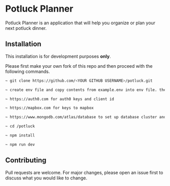# Potluck Planner

Potluck Planner is an application that will help you organize or plan your next potluck dinner.

## Installation
This installation is for development purposes **only**.

Please first make your own fork of this repo and then proceed with the following commands.

```bash
~ git clone https://github.com/<YOUR GITHUB USERNAME>/potluck.git

~ create env file and copy contents from example.env into env file. then fill out the keys

~ https://auth0.com for auth0 keys and client id

~ https://mapbox.com for keys to mapbox

~ https://www.mongodb.com/atlas/database to set up database cluster and get uri string for mongoose connection in env file

~ cd /potluck

~ npm install

~ npm run dev
```

## Contributing
Pull requests are welcome. For major changes, please open an issue first to discuss what you would like to change.
